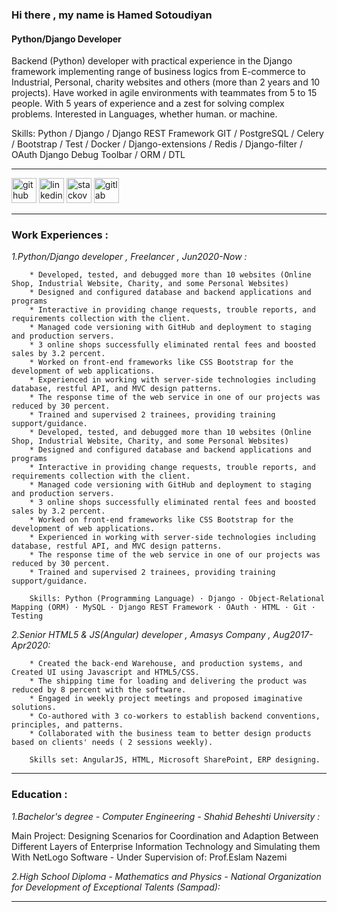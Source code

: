 ### Hi there , my name is Hamed Sotoudiyan
#### Python/Django Developer

Backend (Python) developer with practical experience in the Django framework implementing range
of business logics from E-commerce to Industrial, Personal, charity websites and others (more than 2
years and 10 projects). Have worked in agile environments with teammates from 5 to 15 people. With
5 years of experience and a zest for solving complex problems.
Interested in Languages, whether human. or machine.

Skills: Python / Django / Django REST Framework GIT / PostgreSQL / Celery / Bootstrap / 
        Test / Docker / Django-extensions / Redis / Django-filter / OAuth
        Django Debug Toolbar / ORM / DTL

---------------------------------------------------------------------------------------------------

[<img src='https://cdn.jsdelivr.net/npm/simple-icons@3.0.1/icons/github.svg' alt='github' height='40'>](https://github.com/Hamed-Sotoudiyan)  [<img src='https://cdn.jsdelivr.net/npm/simple-icons@3.0.1/icons/linkedin.svg' alt='linkedin' height='40'>](https://www.linkedin.com/in/hamed-sotoudiyan/)  [<img src='https://cdn.jsdelivr.net/npm/simple-icons@3.0.1/icons/stackoverflow.svg' alt='stackoverflow' height='40'>](https://stackoverflow.com/users/https://stackoverflow.com/users/13000007/hamed-sotoudiyan)  [<img src='https://cdn.jsdelivr.net/npm/simple-icons@3.0.1/icons/gitlab.svg' alt='gitlab' height='40'>](https://gitlab.com/Hamed-Sotoudiyan)  

---------------------------------------------------------------------------------------------------
### Work Experiences :

*1.Python/Django developer , Freelancer , Jun2020-Now :*
  
        * Developed, tested, and debugged more than 10 websites (Online Shop, Industrial Website, Charity, and some Personal Websites)
        * Designed and configured database and backend applications and programs
        * Interactive in providing change requests, trouble reports, and requirements collection with the client.
        * Managed code versioning with GitHub and deployment to staging and production servers.
        * 3 online shops successfully eliminated rental fees and boosted sales by 3.2 percent.
        * Worked on front-end frameworks like CSS Bootstrap for the development of web applications.
        * Experienced in working with server-side technologies including database, restful API, and MVC design patterns.
        * The response time of the web service in one of our projects was reduced by 30 percent.
        * Trained and supervised 2 trainees, providing training support/guidance.
        * Developed, tested, and debugged more than 10 websites (Online Shop, Industrial Website, Charity, and some Personal Websites) 
        * Designed and configured database and backend applications and programs 
        * Interactive in providing change requests, trouble reports, and requirements collection with the client. 
        * Managed code versioning with GitHub and deployment to staging and production servers. 
        * 3 online shops successfully eliminated rental fees and boosted sales by 3.2 percent. 
        * Worked on front-end frameworks like CSS Bootstrap for the development of web applications. 
        * Experienced in working with server-side technologies including database, restful API, and MVC design patterns. 
        * The response time of the web service in one of our projects was reduced by 30 percent. 
        * Trained and supervised 2 trainees, providing training support/guidance.
        
        Skills: Python (Programming Language) · Django · Object-Relational Mapping (ORM) · MySQL · Django REST Framework · OAuth · HTML · Git · Testing
  

*2.Senior HTML5 & JS(Angular) developer , Amasys Company , Aug2017-Apr2020:*
 
        * Created the back-end Warehouse, and production systems, and Created UI using Javascript and HTML5/CSS.
        * The shipping time for loading and delivering the product was reduced by 8 percent with the software.
        * Engaged in weekly project meetings and proposed imaginative solutions.
        * Co-authored with 3 co-workers to establish backend conventions, principles, and patterns.
        * Collaborated with the business team to better design products based on clients' needs ( 2 sessions weekly).

        Skills set: AngularJS, HTML, Microsoft SharePoint, ERP designing.

---------------------------------------------------------------------------------------------------

### Education :
    
*1.Bachelor's degree - Computer Engineering - Shahid Beheshti University :*

  Main Project: Designing Scenarios for Coordination and Adaption Between Different Layers of Enterprise Information Technology and Simulating them With NetLogo Software - Under Supervision of: Prof.Eslam Nazemi 

*2.High School Diploma - Mathematics and Physics - National Organization for Development of Exceptional Talents (Sampad):* 

---------------------------------------------------------------------------------------------------
